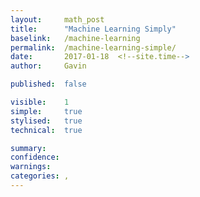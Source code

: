 ```yaml
---
layout: 	math_post
title:  	"Machine Learning Simply"
baselink:	/machine-learning
permalink:	/machine-learning-simple/
date:   	2017-01-18  <!--site.time-->
author:		Gavin	

published: 	false

visible:	1
simple:		true
stylised:	true
technical:	true

summary:	
confidence:
warnings: 
categories:	, 
---
```

